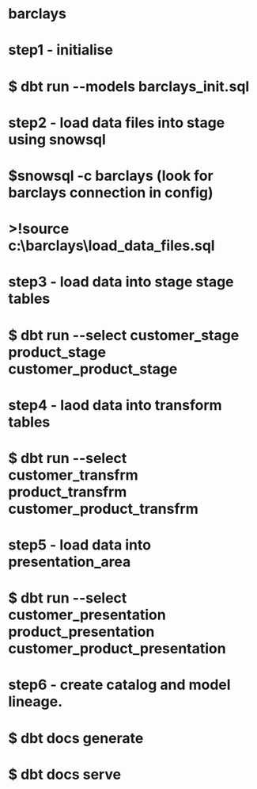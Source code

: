 # barclays

# step1 - initialise
# $ dbt run --models barclays_init.sql

# step2 - load data files into stage using snowsql
# $snowsql -c barclays   (look for barclays connection in config)
# >!source c:\barclays\load_data_files.sql

# step3 - load data into stage stage tables
# $ dbt run --select customer_stage product_stage customer_product_stage

# step4 - laod data into transform tables
# $ dbt run --select customer_transfrm product_transfrm customer_product_transfrm

# step5 - load data into presentation_area
# $ dbt run --select customer_presentation product_presentation customer_product_presentation

# step6 - create catalog and model lineage.
# $ dbt docs generate
# $ dbt docs serve